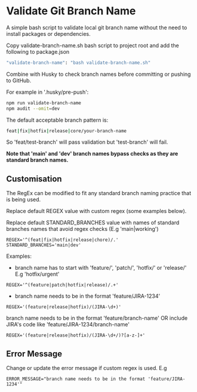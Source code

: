# Validate Git Branch Name

A simple bash script to validate local git branch name without the need to install packages or dependencies.

Copy validate-branch-name.sh bash script to project root and add the following to package.json

```bash
"validate-branch-name": "bash validate-branch-name.sh"
```

Combine with Husky to check branch names before committing or pushing to GitHub.

For example in '.husky/pre-push':

```bash
npm run validate-branch-name
npm audit --omit=dev
```

The default acceptable branch pattern is:

```bash
feat|fix|hotfix|release|core/your-branch-name
```

So 'feat/test-branch' will pass validation but 'test-branch' will fail.

**Note that 'main' and 'dev' branch names bypass checks as they are standard branch names.**

## Customisation

The RegEx can be modified to fit any standard branch naming practice that is being used.

Replace default REGEX value with custom regex (some examples below).

Replace default STANDARD_BRANCHES value with names of standard branches names that avoid regex checks (E.g 'main|working')

```
REGEX='^(feat|fix|hotfix|release|chore)/.'
STANDARD_BRANCHES='main|dev'
```

Examples:

- branch name has to start with 'feature/', 'patch/', 'hotfix/' or 'release/' E.g 'hotfix/urgent'

```
REGEX='^(feature|patch|hotfix|release)/.+'
```

- branch name needs to be in the format 'feature/JIRA-1234'

```
REGEX='(feature|release|hotfix)/(JIRA-\d+)'
```

branch name needs to be in the format 'feature/branch-name' OR include JIRA's code like 'feature/JIRA-1234/branch-name'

```
REGEX='(feature|release|hotfix)/(JIRA-\d+/)?[a-z-]+'
```

## Error Message

Change or update the error message if custom regex is used. E.g

```
ERROR_MESSAGE="branch name needs to be in the format 'feature/JIRA-1234'"
```

